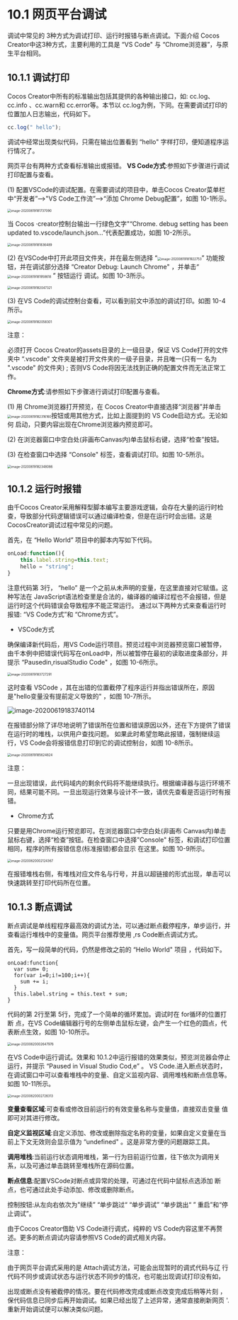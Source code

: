 # 10.1 网页平台调试

调试中常见的 3种方式为调试打印、运行时报错与断点调试。下面介绍 Cocos Creator中这3种方式，主要利用的工具是 “VS Code" 与 “Chrome浏览器”，与原生平台相同。



## 10.1.1 调试打印

Cocos Creator中所有的标准输出包括其提供的各种输出接口，如: cc.log、cc.info 、cc.warn和 cc.error等。本节以 cc.log为例，下同。在需要调试打印的位置加人日志输出，代码如下。

```js
cc.log(" hello");
```

调试中经常出现类似代码，只需在输出位置看到 “hello" 字样打印，便知道程序运行情况了。

网页平台有两种方式查看标准输出或报错。
	 	**VS Code方式**:参照如下步骤进行调试打印配置与查看。

(1) 配置VSCode的调试配置。在需要调试的项目中，单击Cocos Creator菜单栏 中“开发者”—>"VS Code工作流”—>“添加 Chrome Debug配置”，如图 10-1所示。

<img src="https://gitee.com/nlpleaf/PicGo/raw/master/e2c5b3e1f6ecf7174eca3d0eb11e158b" alt="image-20200619181737090" style="zoom:50%;" />

当 Cocos ·creator控制台输出一行绿色文字"“Chrome. debug setting has been updated to.vscode/launch.json...”代表配置成功，如图 10-2所示。

<img src="https://gitee.com/nlpleaf/PicGo/raw/master/6a2e20101eef3b0f7a4bbe829a32e1ac" alt="image-20200619181836489" style="zoom:50%;" />

(2) 在VSCode中打开此项目文件夹，并在最左侧选择 “<img src="https://gitee.com/nlpleaf/PicGo/raw/master/59fe63d4d5a32620395bc2eadbf08561" alt="image-20200619181922753" style="zoom:50%;" />” 功能按钮，并在调试部分选择 “Creator Debug: Launch Chrome" ，并单击“ <img src="https://gitee.com/nlpleaf/PicGo/raw/master/52d97a845bbbc01b5a5d88cf5418a757" alt="image-20200619181958618" style="zoom:50%;" /> ” 按钮运行 调试。如图 10-3所示。

<img src="https://gitee.com/nlpleaf/PicGo/raw/master/1fc89e490a6a753b03bdca6c6cb8a010" alt="image-20200619182047321" style="zoom:50%;" />

(3) 在VS Code的调试控制台查看，可以看到前文中添加的调试打印。如图 10-4所示。

<img src="https://gitee.com/nlpleaf/PicGo/raw/master/fccb995398ba155427181660ab59ff19" alt="image-20200619182058301" style="zoom:50%;" />

注意：

必须打开 Cocos Creator的assets目录的上一级目录，保证 VS Code打开的文件夹中 “.vscode" 文件夹是被打开文件夹的一级子目录，并且唯一(只有一 名为 ".vscode" 的文件夹) ; 否则VS Code将因无法找到正确的配置文件而无法正常工作。



**Chrome方式**:请参照如下步骤进行调试打印配置与查看。

(1) 用 Chrome浏览器打开预览，在 Cocos Creator中直接选择“浏览器”并单击<img src="https://gitee.com/nlpleaf/PicGo/raw/master/6ec17ced1f093191c1e3cf2d28e7d549" alt="image-20200619182316160" style="zoom:50%;" />按钮或用其他方式，比如上面提到的 VS Code启动方式。无论如何 启动，只要内容出现在Chrome浏览器内预览即可。

(2) 在浏览器窗口中空白处(非画布Canvas内)单击鼠标右键，选择“检查”按钮。

(3) 在检查窗口中选择 “Console" 标签，查看调试打印。如图 10-5所示。

<img src="https://gitee.com/nlpleaf/PicGo/raw/master/bf6be6b45427e4844b04d3a1c4c52a83" alt="image-20200619182348066" style="zoom:50%;" />



## 10.1.2 运行时报错

由千Cocos Creator采用解释型脚本编写主要游戏逻辑，会存在大量的运行时检查，导致部分代码逻辑错误可以通过编译检查，但是在运行时会出错。这是CocosCreator调试过程中常见的问题。

首先，在 “Hello World” 项目中的脚本内写如下代码。

```js
onLoad:function(){
 	this.label.string=this.text; 
	hello = "string";
}
```

注意代码第 3行， “hello” 是一个之前从未声明的变量，在这里直接对它赋值。这种写法在 JavaScript语法检查里是合法的，编译器的编译过程也不会报错，但是运行时这个代码错误会导致程序不能正常运行。
 通过以下两种方式来查看运行时报错: “VS Code方式”和 “Chrome方式”。

* VSCode方式

确保编译新代码后，用VS Code运行项目。预览过程中浏览器预览窗口被暂停，由千本例中把错误代码写在onLoad中，所以被暂停在最初的读取进度条部分，并提示 “Pausedin,risualStudio Code" ，如图 10-6所示。

<img src="https://gitee.com/nlpleaf/PicGo/raw/master/f2eb3d6dd6926331b3405f41814d971d" alt="image-20200619183727291" style="zoom:50%;" />

这时查看 VSCode ，其在出错的位置截停了程序运行并指出错误所在，原因是"hello变量没有提前定义导致的" ，如图 10-7所示。

![image-20200619183740114](https://gitee.com/nlpleaf/PicGo/raw/master/1f66b19cb28d5f602eadac0cb5945a0f)

在报错部分除了详尽地说明了错误所在位置和错误原因以外，还在下方提供了错误在运行时的堆栈，以供用户查找问题。
 	如果此时希望忽略此报错，强制继续运行，VS Code会将报错信息打印到它的调试控制台，如图 10-8所示。

<img src="https://gitee.com/nlpleaf/PicGo/raw/master/9755dec056ee8f531a03ae4e26c47181" alt="image-20200619185624824" style="zoom:50%;" />

注意：

一旦出现错误，此代码域内的剩余代码将不能继续执行。根据编译器与运行环境不同，结果可能不同。一旦出现运行效果与设计不一致，请优先查看是否运行时有报错。

* Chrome方式

只要是用Chrome运行预览即可。在浏览器窗口中空白处(非画布 Canvas内)单击鼠标右键，选择“检查”按钮。在检查窗口中选择"Console" 标签，和调试打印位置相同，程序的所有报错信息(标准报错)都会显示 在这里。如图 10-9所示。

<img src="https://gitee.com/nlpleaf/PicGo/raw/master/2562cc1f5f28d585c362e6127db9f081" alt="image-20200620002124367" style="zoom:50%;" />

在报错堆栈右侧，有堆栈对应文件名与行号，并且以超链接的形式出现，单击可以快速跳转至打印代码所在位置。



## 10.1.3 断点调试

断点调试是单线程程序最高效的调试方法，可以通过断点截停程序，单步运行，并查看运行堆栈中的变量值。网页平台推荐使用 ,rs Code断点调试方式。

首先，写一段简单的代码，仍然是修改之前的 “Hello World" 项目 ，代码如下。

```
onLoad:function{ 
  var sum= 0;
  for(var i=0;i!=100;i++){
    sum += i;
  }
  this.label.string = this.text + sum;
}
```

代码的第 2行至第 5行，完成了一个简单的循环累加。调试时在 for循环的位置打断 点，在VS Code编辑器行号的左侧单击鼠标左键，会产生一个红色的圆点，代表断点生效，如图 10-10所示。

<img src="https://gitee.com/nlpleaf/PicGo/raw/master/93b6845e114c262bb098080f433d0cbb" alt="image-20200620002647976" style="zoom:50%;" />

在VS Code中运行调试。效果和 10.1.2中运行报错的效果类似，预览浏览器会停止运行，并提示 “Paused in Visual Studio Cod,e” 。
 	VS Code.进入断点状态时，在调试窗口中可以查看堆栈中的变量、自定义监视内容、调用堆栈和断点信息等。如图 10-11所示。

<img src="https://gitee.com/nlpleaf/PicGo/raw/master/7e0d2bc2860663e6630cc3492116d9b5" alt="image-20200620002726313" style="zoom:50%;" />

**变量查看区域**:可查看或修改目前运行的有效变量名称与变量值，直接双击变量 值即可对其进行修改。

**自定义监视区域**:自定义添加、修改或删除指定名称的变量，如果自定义变量在当前上下文无效则会显示值为 “undefined" 。这是非常方便的问题跟踪工具。

**调用堆栈**:当前运行状态调用堆栈，第一行为目前运行位置，往下依次为调用关系，以及可通过单击跳转至堆栈所在源码位置。

**断点信息**:配置VSCode对断点或异常的处理，可通过在代码中鼠标点选添加 断点，也可通过此处手动添加、修改或删除断点。

控制按钮:从左向右依次为"继续” “单步跳过“ “单步调试” “单步跳出“ ” 重启”和“停止调试”。

由于Cocos Creator借助 VS Code进行调式，纯粹的 VS Code内容这里不再赘述。更多的断点调试内容请参照VS Code的调式相关内容。

注意：

由于网页平台调式采用的是 Attach调试方法，可能会出现暂时的调式代码与辽 行代码不同步或调试状态与运行状态不同步的情况，也可能出现调试打印没有如，

出现或断点没有被截停的情况。要在代码修改完成或断点改变完成后稍等片刻 ， 保代码信息已同步后再开始调试。如果已经出现了上述异常，通常直接刷新网页 '. 重新开始调试便可以解决类似问题。